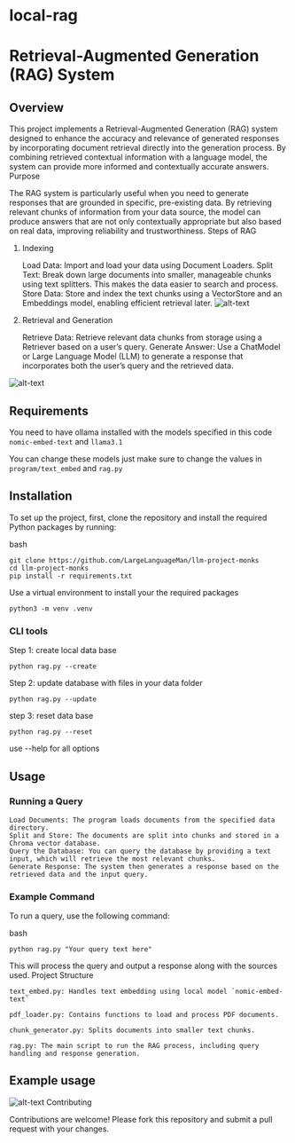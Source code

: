
# local-rag

# Retrieval-Augmented Generation (RAG) System
## Overview

This project implements a Retrieval-Augmented Generation (RAG) system designed to enhance the accuracy and relevance of generated responses by incorporating document retrieval directly into the generation process. By combining retrieved contextual information with a language model, the system can provide more informed and contextually accurate answers.
Purpose

The RAG system is particularly useful when you need to generate responses that are grounded in specific, pre-existing data. By retrieving relevant chunks of information from your data source, the model can produce answers that are not only contextually appropriate but also based on real data, improving reliability and trustworthiness.
Steps of RAG
1. Indexing

    Load Data: Import and load your data using Document Loaders.
    Split Text: Break down large documents into smaller, manageable chunks using text splitters. This makes the data easier to search and process.
    Store Data: Store and index the text chunks using a VectorStore and an Embeddings model, enabling efficient retrieval later.
![alt-text](https://github.com/LargeLanguageMan/llm-project-monks/blob/master/pics/rag1.png)
2. Retrieval and Generation

    Retrieve Data: Retrieve relevant data chunks from storage using a Retriever based on a user’s query.
    Generate Answer: Use a ChatModel or Large Language Model (LLM) to generate a response that incorporates both the user’s query and the retrieved data.


![alt-text](https://github.com/LargeLanguageMan/llm-project-monks/blob/master/pics/rag2.png)

## Requirements

You need to have ollama installed with the models specified in this code 
`nomic-embed-text` and `llama3.1`

You can change these models just make sure to change the values in `program/text_embed` and `rag.py`


## Installation

To set up the project, first, clone the repository and install the required Python packages by running:

bash

````
git clone https://github.com/LargeLanguageMan/llm-project-monks
cd llm-project-monks
pip install -r requirements.txt

````
Use a virtual environment to install your the required packages

```
python3 -m venv .venv
```

### CLI tools
Step 1: create local data base
```
python rag.py --create
```
Step 2: update database with files in your data folder
```
python rag.py --update
```
step 3: reset data base
```
python rag.py --reset
```

use --help for all options

## Usage
### Running a Query

    Load Documents: The program loads documents from the specified data directory.
    Split and Store: The documents are split into chunks and stored in a Chroma vector database.
    Query the Database: You can query the database by providing a text input, which will retrieve the most relevant chunks.
    Generate Response: The system then generates a response based on the retrieved data and the input query.

### Example Command

To run a query, use the following command:

bash

````
python rag.py "Your query text here"
````

This will process the query and output a response along with the sources used.
Project Structure

    text_embed.py: Handles text embedding using local model `nomic-embed-text`

    pdf_loader.py: Contains functions to load and process PDF documents.

    chunk_generator.py: Splits documents into smaller text chunks.

    rag.py: The main script to run the RAG process, including query handling and response generation.

## Example usage
![alt-text](https://github.com/LargeLanguageMan/llm-project-monks/blob/master/pics/example.png)
Contributing

Contributions are welcome! Please fork this repository and submit a pull request with your changes.


